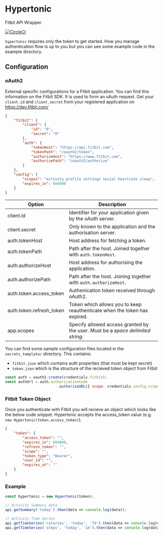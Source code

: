 # Hypertonic

Fitbit API Wrapper

[![CircleCI](https://circleci.com/gh/jbw/hypertonic/tree/master.svg?style=svg)](https://circleci.com/gh/jbw/hypertonic/tree/master)

`hypertonic` requires only the token to get started. How you manage authentication flow is up to you but you can see some example code in the example directory.

## Configuration

### oAuth2

External specific configurations for a Fitbit application. You can find this information on the Fitbit SDK. It is used to form an oAuth request. Get your `client.id` and `client.secret` from your registered application on https://dev.fitbit.com/

``` json
{
    "fitbit": {
        "client": {
            "id": "0",
            "secret": "0"
        },
        "auth": {
            "tokenHost": "https://api.fitbit.com",
            "tokenPath": "/oauth2/token",
            "authorizeHost": "https://www.fitbit.com",
            "authorizePath": "/oauth2/authorize"
        }
    },
    "config": {
        "scopes": "activity profile settings social heartrate sleep",
        "expires_in": 604800
    }
}
```

| Option                   | Description                                                                          |
| ------------------------ | ------------------------------------------------------------------------------------ |
| client.id                | Identifier for your application given by the oAuth server.                           |
| client.secret            | Only known to the application and the authorisation server.                          |
| auth.tokenHost           | Host address for fetching a token.                                                   |
| auth.tokenPath           | Path after the host. Joined together with `auth.tokenHost`.                          |
| auth.authorizeHost       | Host address for authorising the application.                                        |
| auth.authorizePath       | Path after the host. Joining together with `auth.authorizeHost`.                     |
| auth.token.access_token  | Authenication token received through oAuth2.                                         |
| auth.token.refresh_token | Token which allows you to keep reauthenticate when the token has expired.            |
| app.scopes               | Specify allowed access granted by the user. Must be a <i>space delimited string</i>. |

You can find some sample configuration files located in the `secrets_template/` directory. This contains:
* `fitbit.json` which contains auth properties (that must be kept secret)
* `token.json` which is the structure of the recieved token object from Fitbit


``` javascript
const auth = oauth2.create(credentials.fitbit);
const authUrl = auth.authorizationCode
                        .authorizeURL({ scope: credentials.config.scopes });
```

### Fitbit Token Object

Once you authenticate with Fitbit you will recieve an object which looks like the below code snippet. Hypertonic accepts the access_token value (e.g. `new Hypertonic(token.access_token)`).

```json
{
    "token": {
        "access_token": "",
        "expires_in": 604800,
        "refresh_token": "",
        "scope": "",
        "token_type": "Bearer",
        "user_id": "",
        "expires_at": ""
    }
}
```

### Example

```javascript
const hypertonic = new Hypertonic(token);

// Activity Summary data
api.getSummary('today').then(data => console.log(data));

// Activity Time Series
api.getTimeSeries('calories', 'today', '7d').then(data => console.log(data));
api.getTimeSeries('steps', 'today', '1m').then(data => console.log(data));

```
